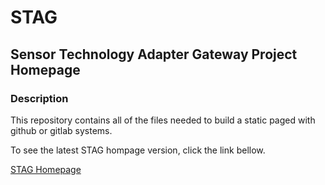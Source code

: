 # STAG
## Sensor Technology Adapter Gateway Project Homepage
### Description 

This repository contains all of the files needed to build a static paged with github or gitlab systems. 

To see the latest STAG hompage version, click the link bellow.

[STAG Homepage](https://hahn-schickard.github.io/STAG-frontpage/)
